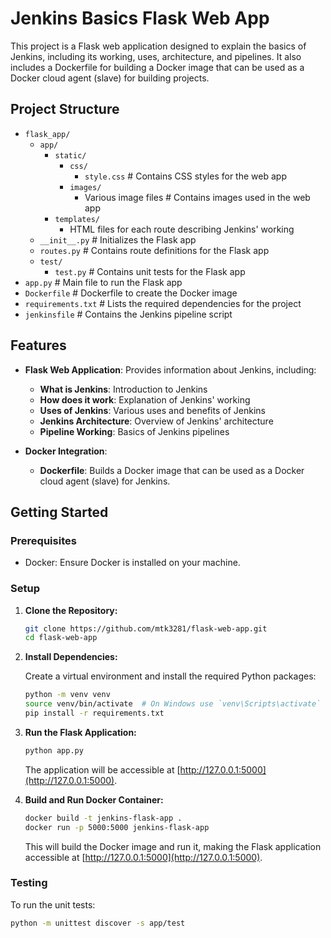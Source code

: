 # Jenkins Basics Flask Web App

This project is a Flask web application designed to explain the basics of Jenkins, including its working, uses, architecture, and pipelines. It also includes a Dockerfile for building a Docker image that can be used as a Docker cloud agent (slave) for building projects.

## Project Structure

- `flask_app/`
  - `app/`
    - `static/`
      - `css/`
        - `style.css`  # Contains CSS styles for the web app
      - `images/`
        - Various image files  # Contains images used in the web app
    - `templates/`
      - HTML files for each route describing Jenkins' working
  - `__init__.py`  # Initializes the Flask app
  - `routes.py`  # Contains route definitions for the Flask app
  - `test/`
    - `test.py`  # Contains unit tests for the Flask app
- `app.py`  # Main file to run the Flask app
- `Dockerfile`  # Dockerfile to create the Docker image
- `requirements.txt`  # Lists the required dependencies for the project
- `jenkinsfile`  # Contains the Jenkins pipeline script

## Features

- **Flask Web Application**: Provides information about Jenkins, including:
  - **What is Jenkins**: Introduction to Jenkins
  - **How does it work**: Explanation of Jenkins' working
  - **Uses of Jenkins**: Various uses and benefits of Jenkins
  - **Jenkins Architecture**: Overview of Jenkins' architecture
  - **Pipeline Working**: Basics of Jenkins pipelines

- **Docker Integration**: 
  - **Dockerfile**: Builds a Docker image that can be used as a Docker cloud agent (slave) for Jenkins.

## Getting Started

### Prerequisites

- Docker: Ensure Docker is installed on your machine.

### Setup

1. **Clone the Repository:**

   ```bash
   git clone https://github.com/mtk3281/flask-web-app.git
   cd flask-web-app


2. **Install Dependencies:**

    Create a virtual environment and install the required Python packages:

    ```bash
    python -m venv venv
    source venv/bin/activate  # On Windows use `venv\Scripts\activate`
    pip install -r requirements.txt
    ```

3. **Run the Flask Application:**

    ```bash
    python app.py
    ```

    The application will be accessible at [http://127.0.0.1:5000](http://127.0.0.1:5000).

4. **Build and Run Docker Container:**

    ```bash
    docker build -t jenkins-flask-app .
    docker run -p 5000:5000 jenkins-flask-app
    ```

    This will build the Docker image and run it, making the Flask application accessible at [http://127.0.0.1:5000](http://127.0.0.1:5000).

### Testing

To run the unit tests:

```bash
python -m unittest discover -s app/test


